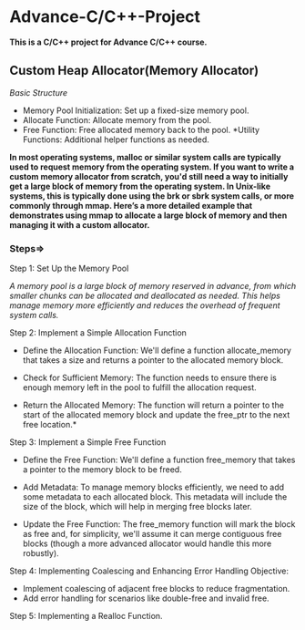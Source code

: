 # Advance-C/C++-Project

**This is a C/C++ project for Advance C/C++ course.**

## Custom Heap Allocator(Memory Allocator)

*Basic Structure*
* Memory Pool Initialization: Set up a fixed-size memory pool.
* Allocate Function: Allocate memory from the pool.
* Free Function: Free allocated memory back to the pool.
*Utility Functions: Additional helper functions as needed.

**In most operating systems, malloc or similar system calls are typically used to request memory from the operating system. If you want to write a custom memory allocator from scratch, you'd still need a way to initially get a large block of memory from the operating system. In Unix-like systems, this is typically done using the brk or sbrk system calls, or more commonly through mmap. Here’s a more detailed example that demonstrates using mmap to allocate a large block of memory and then managing it with a custom allocator.**
    
### Steps=>

Step 1: Set Up the Memory Pool

*A memory pool is a large block of memory reserved in advance, from which smaller chunks can be allocated and deallocated as needed. This helps manage memory more efficiently and reduces the overhead of frequent system calls.*



Step 2: Implement a Simple Allocation Function

* Define the Allocation Function:
We'll define a function allocate_memory that takes a size and returns a pointer to the allocated memory block.

* Check for Sufficient Memory:
The function needs to ensure there is enough memory left in the pool to fulfill the allocation request.

* Return the Allocated Memory:
The function will return a pointer to the start of the allocated memory block and update the free_ptr to the next free location.*

Step 3: Implement a Simple Free Function

* Define the Free Function:
We'll define a function free_memory that takes a pointer to the memory block to be freed.

* Add Metadata:
To manage memory blocks efficiently, we need to add some metadata to each allocated block. This metadata will include the size of the block, which will help in merging free blocks later.

* Update the Free Function:
The free_memory function will mark the block as free and, for simplicity, we'll assume it can merge contiguous free blocks (though a more advanced allocator would handle this more robustly).

Step 4: Implementing Coalescing and Enhancing Error Handling
Objective:

* Implement coalescing of adjacent free blocks to reduce fragmentation.
* Add error handling for scenarios like double-free and invalid free.

Step 5: Implementing a Realloc Function.